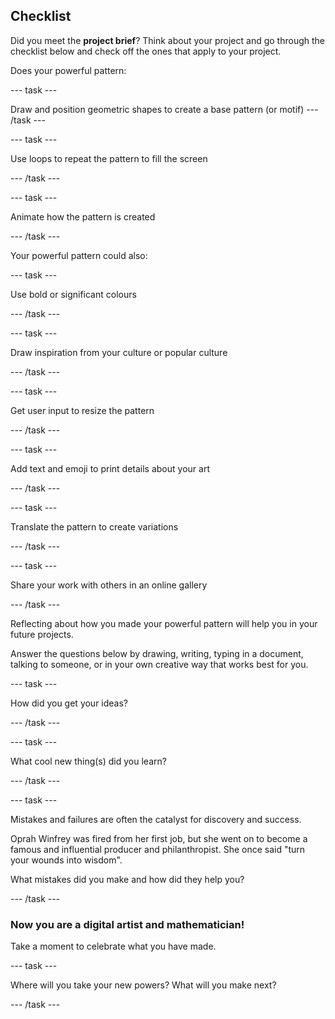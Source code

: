 ## Checklist

Did you meet the **project brief**? Think about your project and go through the checklist below and check off the ones that apply to your project.

Does your powerful pattern:

--- task ---

Draw and position geometric shapes to create a base pattern (or motif)
--- /task ---

--- task ---

Use loops to repeat the pattern to fill the screen

--- /task ---

--- task ---

Animate how the pattern is created

--- /task ---

Your powerful pattern could also:

--- task ---

Use bold or significant colours

--- /task ---

--- task ---

Draw inspiration from your culture or popular culture

--- /task ---

--- task ---

Get user input to resize the pattern

--- /task ---

--- task ---

Add text and emoji to print details about your art

--- /task ---

--- task ---

Translate the pattern to create variations

--- /task ---


--- task ---

Share your work with others in an online gallery

--- /task ---


Reflecting about how you made your powerful pattern will help you in your future projects.

Answer the questions below by drawing, writing, typing in a document, talking to someone, or in your own creative way that works best for you.

--- task ---

How did you get your ideas? 

--- /task ---

--- task ---

What cool new thing(s) did you learn?

--- /task ---

--- task ---

Mistakes and failures are often the catalyst for discovery and success.

Oprah Winfrey was fired from her first job, but she went on to become a famous and influential producer and philanthropist. She once said "turn your wounds into wisdom".

What mistakes did you make and how did they help you?

--- /task ---

### Now you are a digital artist and mathematician!

Take a moment to celebrate what you have made.

--- task ---

Where will you take your new powers? What will you make next?

--- /task ---

